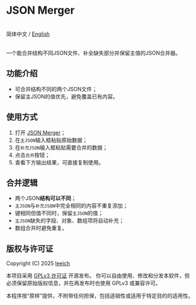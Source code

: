 # JSON Merger

<br>简体中文 / [English](README.md)<br><br>

一个能合并结构不同JSON文件、补全缺失部分并保留主值的JSON合并器。

## 功能介绍

- 可合并结构不同的两个JSON文件；
- 保留主JSON的值优先，避免覆盖已有内容。

## 使用方式

1. 打开 [JSON Merger](https://leejch.github.io/json_merger/)；
2. 在`主JSON`输入框粘贴原始数据；
3. 在`补充JSON`输入框粘贴需要合并的数据；
4. 点击`合并`按钮；
5. 查看下方输出结果，可直接复制使用。

## 合并逻辑

- 两个JSON**结构可以不同**；
- `主JSON`与`补充JSON`中完全相同的内容不重复添加；
- 键相同但值不同时，保留`主JSON`的值；
- `主JSON`缺失的字段、对象、数组项将自动补充；
- 数组合并时避免重复。

## 版权与许可证

Copyright (C) 2025 [leejch](https://github.com/leejch)

本项目采用 [GPLv3 许可证](https://www.gnu.org/licenses/gpl-3.0.html) 开源发布。
你可以自由使用、修改和分发本软件，但必须保留原始版权信息，并在再发布时也使用 GPLv3 或兼容许可。

本程序按“原样”提供，不附带任何担保，包括适销性或适用于特定目的的适用性。
